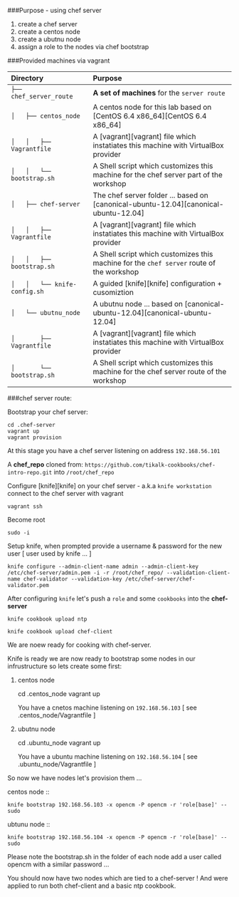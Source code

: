 ###Purpose - using chef server
1. create a chef server
2. create a centos node
3. create a ubutnu node
4. assign a role to the nodes via chef bootstrap


###Provided machines via vagrant


| Directory | Purpose |
|:------------- |:------------- |
|`├── chef_server_route`|		__A set of machines__ for the `server route`|
|`│   ├── centos_node`|			A centos node for this lab based on [CentOS 6.4 x86_64][CentOS 6.4 x86_64]|
|`│   │   ├── Vagrantfile`| 	A [vagrant][vagrant] file which instatiates this machine with VirtualBox provider|
|`│   │   └── bootstrap.sh`|	A Shell script which customizes this machine for the chef server part of the workshop|
|`│   ├── chef-server`|			The chef server folder ... based on [canonical-ubuntu-12.04][canonical-ubuntu-12.04]|
|`│   │   ├── Vagrantfile`|		A [vagrant][vagrant] file which instatiates this machine with VirtualBox provider|
|`│   │   ├── bootstrap.sh`|	A Shell script which customizes this machine for the `chef server` route of the workshop|
|`│   │   └── knife-config.sh`|A guided [knife][knife] configuration + cusomiztion|
|`│   └── ubutnu_node`|			A ubutnu node ... based on [canonical-ubuntu-12.04][canonical-ubuntu-12.04]|
|`│       ├── Vagrantfile`|		A [vagrant][vagrant] file which instatiates this machine with VirtualBox provider|
|`│       └── bootstrap.sh`|	A Shell script which customizes this machine for the chef server route of the workshop|



###chef server route:

Bootstrap your chef server:

	cd .chef-server
	vagrant up
	vagrant provision

At this stage you have a chef server listening on address `192.168.56.101`

A __chef_repo__ cloned from: `https://github.com/tikalk-cookbooks/chef-intro-repo.git` into `/root/chef_repo`

Configure [knife][knife] on your chef server - a.k.a `knife workstation`
connect to the chef server with vagrant
	
	vagrant ssh
	
Become root
	
	sudo -i

Setup knife, when prompted provide a username & password for the new user [ user used by knife … ]

	knife configure --admin-client-name admin --admin-client-key /etc/chef-server/admin.pem -i -r /root/chef_repo/ --validation-client-name chef-validator --validation-key /etc/chef-server/chef-validator.pem

After configuring `knife` let's push a `role` and some `cookbooks` into the __chef-server__

	knife cookbook upload ntp
	
	knife cookbook upload chef-client
	
We are noew ready for cooking with chef-server.


Knife is ready we are now ready to bootstrap some nodes in our infrustructure so lets create some first:

1. centos node
	
	cd .centos_node
	vagrant up
	
	You have a cnetos machine listening on `192.168.56.103` [ see .centos_node/Vagrantfile ]
	
2. ubutnu node

	cd .ubuntu_node
	vagrant up
	
	You have a ubuntu machine listening on `192.168.56.104` [ see .ubuntu_node/Vagrantfile ]

So now we have nodes let's provision them …

centos node :: 

	knife bootstrap 192.168.56.103 -x opencm -P opencm -r 'role[base]' --sudo

ubtunu node :: 

	knife bootstrap 192.168.56.104 -x opencm -P opencm -r 'role[base]' --sudo

Please note the bootstrap.sh in the folder of each node add a user called opencm with a similar password …

You should now have two nodes which are tied to a chef-server !
And were applied to run both chef-client and a basic ntp cookbook.
